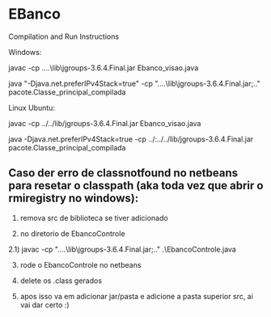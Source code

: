# EBanco

Compilation and Run Instructions

Windows:

javac -cp ..\..\lib\jgroups-3.6.4.Final.jar Ebanco_visao.java

java "-Djava.net.preferIPv4Stack=true" -cp "..\..\lib\jgroups-3.6.4.Final.jar;..\" pacote.Classe_principal_compilada

Linux Ubuntu:

javac -cp ../../lib/jgroups-3.6.4.Final.jar Ebanco_visao.java

java -Djava.net.preferIPv4Stack=true -cp ../:../../lib/jgroups-3.6.4.Final.jar pacote.Classe_principal_compilada

## Caso der erro de classnotfound no netbeans para resetar o classpath (aka toda vez que abrir o rmiregistry no windows):

1) remova src de biblioteca se tiver adicionado

2) no diretorio de EbancoControle

2.1) javac -cp "..\..\lib\jgroups-3.6.4.Final.jar;..\" .\EbancoControle.java

3) rode o EbancoControle no netbeans

4) delete os .class gerados

5) apos isso va em adicionar jar/pasta e adicione a pasta superior src, ai vai dar certo :)
